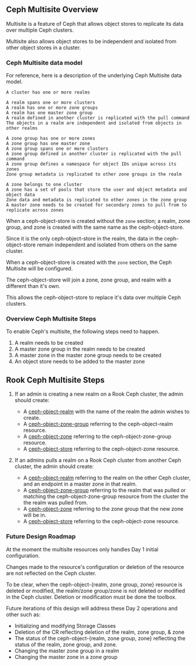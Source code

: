 ## Ceph Multisite Overview

Multisite is a feature of Ceph that allows object stores to replicate its data over multiple Ceph clusters.

Multisite also allows object stores to be independent and isolated from other object stores in a cluster.

### Ceph Multisite data model

For reference, here is a description of the underlying Ceph Multisite data model.

```
A cluster has one or more realms

A realm spans one or more clusters
A realm has one or more zone groups
A realm has one master zone group
A realm defined in another cluster is replicated with the pull command
The objects in a realm are independent and isolated from objects in other realms

A zone group has one or more zones
A zone group has one master zone
A zone group spans one or more clusters
A zone group defined in another cluster is replicated with the pull command
A zone group defines a namespace for object IDs unique across its zones
Zone group metadata is replicated to other zone groups in the realm

A zone belongs to one cluster
A zone has a set of pools that store the user and object metadata and object data
Zone data and metadata is replicated to other zones in the zone group
A master zone needs to be created for secondary zones to pull from to replicate across zones
```

When a ceph-object-store is created without the `zone` section; a realm, zone group, and zone is created with the same name as the ceph-object-store.

Since it is the only ceph-object-store in the realm, the data in the ceph-object-store remain independent and isolated from others on the same cluster.

When a ceph-object-store is created with the `zone` section, the Ceph Multisite will be configured.

The ceph-object-store will join a zone, zone group, and realm with a different than it's own.

This allows the ceph-object-store to replace it's data over multiple Ceph clusters.

### Overview Ceph Multisite Steps
To enable Ceph's multisite, the following steps need to happen.

1. A realm needs to be created
2. A master zone group in the realm needs to be created
3. A master zone in the master zone group needs to be created
4. An object store needs to be added to the master zone

## Rook Ceph Multisite Steps

1. If an admin is creating a new realm on a Rook Ceph cluster, the admin should create:

    - A [ceph-object-realm](/design/ceph/object/realm.md) with the name of the realm the admin wishes to create.
    - A [ceph-object-zone-group](/design/ceph/object/zone-group.md) referring to the ceph-object-realm resource.
    - A [ceph-object-zone](/design/ceph/object/zone.md) referring to the ceph-object-zone-group resource.
    - A [ceph-object-store](/design/ceph/object/store.md) referring to the ceph-object-zone resource.

2. If an admins pulls a realm on a Rook Ceph cluster from another Ceph cluster, the admin should create:

    - A [ceph-object-realm](/design/ceph/object/realm.md) referring to the realm on the other Ceph cluster, and an endpoint in a master zone in that realm.
    - A [ceph-object-zone-group](/design/ceph/object/zone-group.md) referring to the realm that was pulled or matching the ceph-object-zone-group resource from the cluster the the realm was pulled from.
    - A [ceph-object-zone](/design/ceph/object/zone.md) referring to the zone group that the new zone will be in.
    - A [ceph-object-store](/design/ceph/object/store.md) referring to the ceph-object-zone resource.

### Future Design Roadmap

At the moment the multisite resources only handles Day 1 initial configuration.

Changes made to the resource's configuration or deletion of the resource are not reflected on the Ceph cluster.

To be clear, when the ceph-object-{realm, zone group, zone} resource is deleted or modified, the realm/zone group/zone is not deleted or modified in the Ceph cluster. Deletion or modification must be done the toolbox.

Future iterations of this design will address these Day 2 operations and other such as:

- Initializing and modifying Storage Classes
- Deletion of the CR reflecting deletion of the realm, zone group, & zone
- The status of the ceph-object-{realm, zone group, zone} reflecting the status of the realm, zone group, and zone.
- Changing the master zone group in a realm
- Changing the master zone in a zone group
